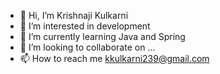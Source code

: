 - 👋 Hi, I’m Krishnaji Kulkarni
- 👀 I’m interested in development
- 🌱 I’m currently learning Java and Spring
- 💞️ I’m looking to collaborate on ...
- 📫 How to reach me kkulkarni239@gmail.com

<!---
GitKulkarniKrishna/GitKulkarniKrishna is a ✨ special ✨ repository because its `README.md` (this file) appears on your GitHub profile.
You can click the Preview link to take a look at your changes.
--->
